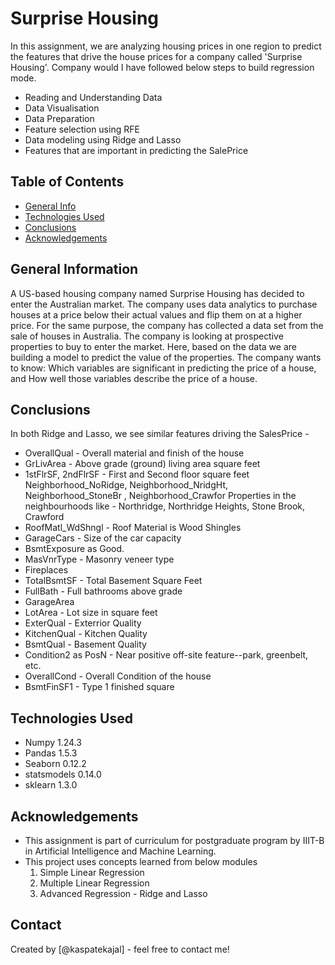 # Surprise Housing
In this assignment, we are analyzing housing prices in one region to predict the features that drive the house prices for a company called 'Surprise Housing'. Company would 
I have followed below steps to build regression mode.
- Reading and Understanding Data
- Data Visualisation
- Data Preparation
- Feature selection using RFE
- Data modeling using Ridge and Lasso
- Features that are important in predicting the SalePrice


## Table of Contents
* [General Info](#general-information)
* [Technologies Used](#technologies-used)
* [Conclusions](#conclusions)
* [Acknowledgements](#acknowledgements)


## General Information
A US-based housing company named Surprise Housing has decided to enter the Australian market. The company uses data analytics to purchase houses at a price below their actual values and flip them on at a higher price. For the same purpose, the company has collected a data set from the sale of houses in Australia. The company is looking at prospective properties to buy to enter the market.
Here, based on the data we are building a model to predict the value of the properties.
The company wants to know:
Which variables are significant in predicting the price of a house, and
How well those variables describe the price of a house.

## Conclusions
In both Ridge and Lasso, we see similar features driving the SalesPrice -
- OverallQual - Overall material and finish of the house
- GrLivArea - Above grade (ground) living area square feet
- 1stFlrSF, 2ndFlrSF - First and Second floor square feet
  Neighborhood_NoRidge, Neighborhood_NridgHt, Neighborhood_StoneBr , Neighborhood_Crawfor Properties in the neighbourhoods like - Northridge, Northridge Heights, Stone Brook, Crawford
- RoofMatl_WdShngl - Roof Material is Wood Shingles
- GarageCars - Size of the car capacity
- BsmtExposure as Good.
- MasVnrType - Masonry veneer type
- Fireplaces
- TotalBsmtSF - Total Basement Square Feet
- FullBath - Full bathrooms above grade
- GarageArea
- LotArea - Lot size in square feet
- ExterQual - Exterrior Quality
- KitchenQual - Kitchen Quality
- BsmtQual - Basement Quality
- Condition2 as PosN - Near positive off-site feature--park, greenbelt, etc.
- OverallCond - Overall Condition of the house
- BsmtFinSF1 - Type 1 finished square


## Technologies Used
- Numpy 1.24.3
- Pandas 1.5.3
- Seaborn 0.12.2
- statsmodels 0.14.0
- sklearn 1.3.0


## Acknowledgements
- This assignment is part of curriculum for postgraduate program by IIIT-B in Artificial Intelligence and Machine Learning.
- This project uses concepts learned from below modules
  1. Simple Linear Regression
  2. Multiple Linear Regression
  3. Advanced Regression - Ridge and Lasso


## Contact
Created by [@kaspatekajal] - feel free to contact me!


<!-- Optional -->
<!-- ## License -->
<!-- This project is open source and available under the [... License](). -->

<!-- You don't have to include all sections - just the one's relevant to your project -->
